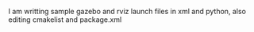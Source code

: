 I am writting sample gazebo and rviz launch files in xml and python, also editing cmakelist and package.xml
